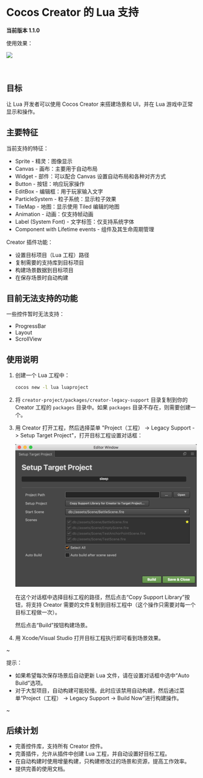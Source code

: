 # Cocos Creator 的 Lua 支持

**当前版本 1.1.0**

使用效果：

![](http://fireball-x.com/creator-lua/img/usage.gif)

<br />

## 目标

让 Lua 开发者可以使用 Cocos Creator 来搭建场景和 UI，并在 Lua 游戏中正常显示和操作。

## 主要特征

当前支持的特征：

-   Sprite - 精灵：图像显示
-   Canvas - 画布：主要用于自动布局
-   Widget - 部件：可以配合 Canvas 设置自动布局和各种对齐方式
-   Button - 按钮：响应玩家操作
-   EditBox - 编辑框：用于玩家输入文字
-   ParticleSystem - 粒子系统：显示粒子效果
-   TileMap - 地图：显示使用 Tiled 编辑的地图
-   Animation - 动画：仅支持帧动画
-   Label (System Font) - 文字标签：仅支持系统字体
-   Component with Lifetime events - 组件及其生命周期管理

Creator 插件功能：

-   设置目标项目（Lua 工程）路径
-   复制需要的支持库到目标项目
-   构建场景数据到目标项目
-   在保存场景时自动构建

## 目前无法支持的功能

一些控件暂时无法支持：

-   ProgressBar
-   Layout
-   ScrollView


## 使用说明

1.  创建一个 Lua 工程中：

    ```bash
    cocos new -l lua luaproject
    ```

2.  将 `creator-project/packages/creator-legacy-support` 目录复制到你的 Creator 工程的 `packages` 目录中。如果 `packages` 目录不存在，则需要创建一个。

3.  用 Creator 打开工程，然后选择菜单 "Project（工程） -> Legacy Support -> Setup Target Project"，打开目标工程设置对话框：
    
    ![](docs/plugin-setup-dialog.png)

    在这个对话框中选择目标工程的路径，然后点击“Copy Support Library”按钮，将支持 Creator 需要的文件复制到目标工程中（这个操作只需要对每一个目标工程做一次）。

    然后点击“Build”按钮构建场景。

4.  用 Xcode/Visual Studio 打开目标工程执行即可看到场景效果。

~

提示：

-   如果希望每次保存场景后自动更新 Lua 文件，请在设置对话框中选中“Auto Build”选项。
-   对于大型项目，自动构建可能较慢。此时应该禁用自动构建，然后通过菜单“Project（工程） -> Legacy Support -> Build Now”进行构建操作。

~

## 后续计划

-   完善控件库，支持所有 Creator 控件。
-   完善插件，允许从插件中创建 Lua 工程，并自动设置好目标工程。
-   在自动构建时使用增量构建，只构建修改过的场景和资源，提高工作效率。
-   提供完善的使用文档。

